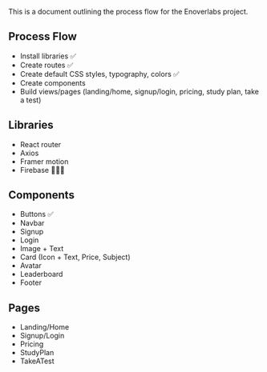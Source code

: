 This is a document outlining the process flow for the Enoverlabs project.

## Process Flow

-   Install libraries ✅
-   Create routes ✅
-   Create default CSS styles, typography, colors ✅
-   Create components
-   Build views/pages (landing/home, signup/login, pricing, study plan, take a test)

## Libraries

-   React router
-   Axios
-   Framer motion
-   Firebase 🤔🤔🤔

## Components

-   Buttons ✅
-   Navbar
-   Signup
-   Login
-   Image + Text
-   Card (Icon + Text, Price, Subject)
-   Avatar
-   Leaderboard
-   Footer

## Pages

-   Landing/Home
-   Signup/Login
-   Pricing
-   StudyPlan
-   TakeATest
